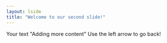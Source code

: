 ```yaml
---
layout: lside
title: "Welcome to our second slide!"
---
```

Your text "Adding more content"
Use the left arrow to go back!
